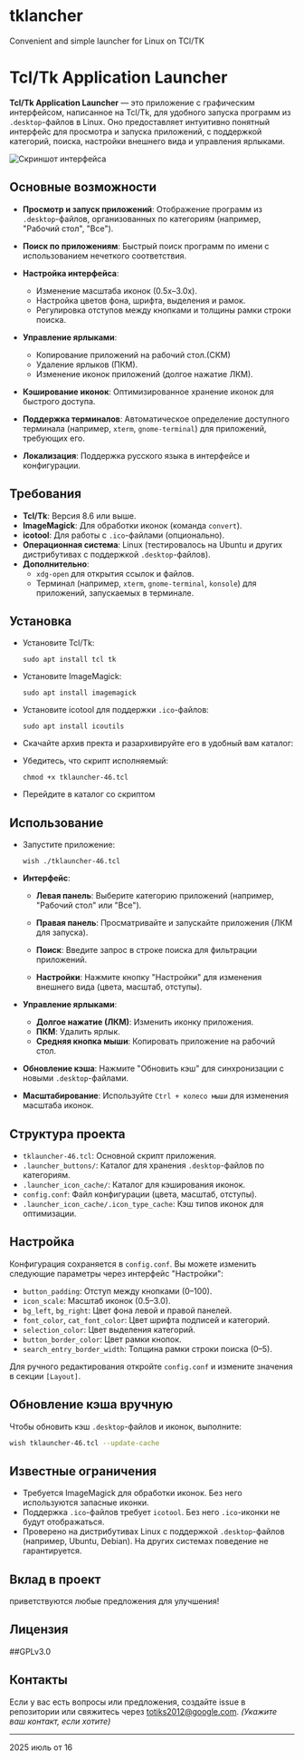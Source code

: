 # tklancher
Convenient and simple launcher for Linux on TCl/TK
# Tcl/Tk Application Launcher

**Tcl/Tk Application Launcher** — это приложение с графическим интерфейсом, написанное на Tcl/Tk, для удобного запуска программ из `.desktop`-файлов в Linux. Оно предоставляет интуитивно понятный интерфейс для просмотра и запуска приложений, с поддержкой категорий, поиска, настройки внешнего вида и управления ярлыками.

![Скриншот интерфейса](screenshots/launcher_screenshot.png) 

## Основные возможности

- **Просмотр и запуск приложений**: Отображение программ из `.desktop`-файлов, организованных по категориям (например, "Рабочий стол", "Все").

- **Поиск по приложениям**: Быстрый поиск программ по имени с использованием нечеткого соответствия.

- **Настройка интерфейса**:

  - Изменение масштаба иконок (0.5x–3.0x).
  - Настройка цветов фона, шрифта, выделения и рамок.
  - Регулировка отступов между кнопками и толщины рамки строки поиска.

- **Управление ярлыками**:

  - Копирование приложений на рабочий стол.(СКМ)
  - Удаление ярлыков (ПКМ).
  - Изменение иконок приложений (долгое нажатие ЛКМ).

- **Кэширование иконок**: Оптимизированное хранение иконок для быстрого доступа.

- **Поддержка терминалов**: Автоматическое определение доступного терминала (например, `xterm`, `gnome-terminal`) для приложений, требующих его.

- **Локализация**: Поддержка русского языка в интерфейсе и конфигурации.

## Требования

- **Tcl/Tk**: Версия 8.6 или выше.
- **ImageMagick**: Для обработки иконок (команда `convert`).
- **icotool**: Для работы с `.ico`-файлами (опционально).
- **Операционная система**: Linux (тестировалось на Ubuntu и других дистрибутивах с поддержкой `.desktop`-файлов).
- **Дополнительно**:
  - `xdg-open` для открытия ссылок и файлов.
  - Терминал (например, `xterm`, `gnome-terminal`, `konsole`) для приложений, запускаемых в терминале.

## Установка

- Установите Tcl/Tk:

   ```
   sudo apt install tcl tk
   ```

- Установите ImageMagick:

   ```
   sudo apt install imagemagick
   ```

- Установите icotool для поддержки `.ico`-файлов:

   ```
   sudo apt install icoutils
   ```

- Скачайте архив пректа и разархивируйте его в удобный вам каталог:

   
-  Убедитесь, что скрипт исполняемый:

   ```
   chmod +x tklauncher-46.tcl
   ```

- Перейдите в каталог со скриптом

## Использование

- Запустите приложение:

   ```
   wish ./tklauncher-46.tcl
   ```

- **Интерфейс**:
   - **Левая панель**: Выберите категорию приложений (например, "Рабочий стол" или "Все").

   - **Правая панель**: Просматривайте и запускайте приложения (ЛКМ для запуска).

   - **Поиск**: Введите запрос в строке поиска для фильтрации приложений.

   - **Настройки**: Нажмите кнопку "Настройки" для изменения внешнего вида (цвета, масштаб, отступы).

- **Управление ярлыками**:
   - **Долгое нажатие (ЛКМ)**: Изменить иконку приложения.
   - **ПКМ**: Удалить ярлык.
   - **Средняя кнопка мыши**: Копировать приложение на рабочий стол.
- **Обновление кэша**: Нажмите "Обновить кэш" для синхронизации с новыми `.desktop`-файлами.
- **Масштабирование**: Используйте `Ctrl + колесо мыши` для изменения масштаба иконок.

## Структура проекта

- `tklauncher-46.tcl`: Основной скрипт приложения.
- `.launcher_buttons/`: Каталог для хранения `.desktop`-файлов по категориям.
- `.launcher_icon_cache/`: Каталог для кэширования иконок.
- `config.conf`: Файл конфигурации (цвета, масштаб, отступы).
- `.launcher_icon_cache/.icon_type_cache`: Кэш типов иконок для оптимизации.

## Настройка

Конфигурация сохраняется в `config.conf`. Вы можете изменить следующие параметры через интерфейс "Настройки":
- `button_padding`: Отступ между кнопками (0–100).
- `icon_scale`: Масштаб иконок (0.5–3.0).
- `bg_left`, `bg_right`: Цвет фона левой и правой панелей.
- `font_color`, `cat_font_color`: Цвет шрифта подписей и категорий.
- `selection_color`: Цвет выделения категорий.
- `button_border_color`: Цвет рамки кнопок.
- `search_entry_border_width`: Толщина рамки строки поиска (0–5).

Для ручного редактирования откройте `config.conf` и измените значения в секции `[Layout]`.

## Обновление кэша вручную

Чтобы обновить кэш `.desktop`-файлов и иконок, выполните:
```bash
wish tklauncher-46.tcl --update-cache
```

## Известные ограничения

- Требуется ImageMagick для обработки иконок. Без него используются запасные иконки.
- Поддержка `.ico`-файлов требует `icotool`. Без него `.ico`-иконки не будут отображаться.
- Проверено на дистрибутивах Linux с поддержкой `.desktop`-файлов (например, Ubuntu, Debian). На других системах поведение не гарантируется.

## Вклад в проект

приветствуются любые предложения для улучшения! 



## Лицензия

##GPLv3.0

## Контакты

Если у вас есть вопросы или предложения, создайте issue в репозитории или свяжитесь через [totiks2012@google.com](mailto:totiks2012@google.com). *(Укажите ваш контакт, если хотите)*

---

2025 июль от 16
